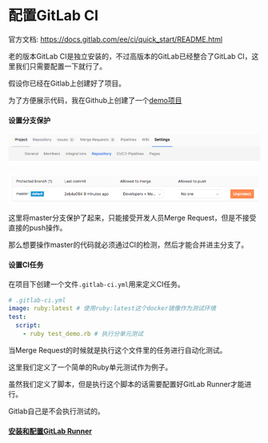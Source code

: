 # 配置GitLab CI

官方文档: https://docs.gitlab.com/ee/ci/quick_start/README.html

老的版本GitLab CI是独立安装的，不过高版本的GitLab已经整合了GitLab CI，这里我们只需要配置一下就行了。

假设你已经在Gitlab上创建好了项目。

为了方便展示代码，我在Github上创建了一个[demo项目](https://github.com/iqing-devteam/ci-demo)

#### 设置分支保护

![](../images/2.png)

![](../images/3.png)

这里将master分支保护了起来，只能接受开发人员Merge Request，但是不接受直接的push操作。

那么想要操作master的代码就必须通过CI的检测，然后才能合并进主分支了。

#### 设置CI任务

在项目下创建一个文件```.gitlab-ci.yml```用来定义CI任务。

```yml
# .gitlab-ci.yml
image: ruby:latest # 使用ruby:latest这个docker镜像作为测试环境
test:
  script:
    - ruby test_demo.rb # 执行分单元测试
```

当Merge Request的时候就是执行这个文件里的任务进行自动化测试。

这里我们定义了一个简单的Ruby单元测试作为例子。

虽然我们定义了脚本，但是执行这个脚本的话需要配置好GitLab Runner才能进行。

Gitlab自己是不会执行测试的。

#### [安装和配置GitLab Runner](../deploy/gitlab-runner.md)

